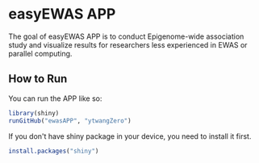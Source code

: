 
# easyEWAS APP

<!-- badges: start -->
  <!-- badges: end -->
  
  The goal of easyEWAS APP is to conduct Epigenome-wide association study and visualize results for researchers less experienced in EWAS or parallel computing.

## How to Run

You can run the APP like so:
  
  ``` r
library(shiny)
runGitHub("ewasAPP", "ytwangZero") 
```
 If you don't have shiny package in your device, you need to install it first.

   ``` r
install.packages("shiny")
```
